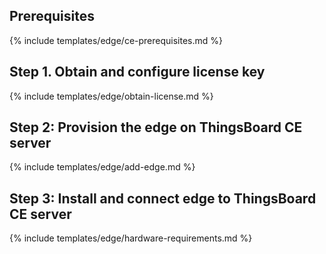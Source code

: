 ## Prerequisites

{% include templates/edge/ce-prerequisites.md %}

## Step 1. Obtain and configure license key

{% include templates/edge/obtain-license.md %}

## Step 2: Provision the edge on ThingsBoard CE server

{% include templates/edge/add-edge.md %}

## Step 3: Install and connect edge to ThingsBoard CE server

{% include templates/edge/hardware-requirements.md %}
